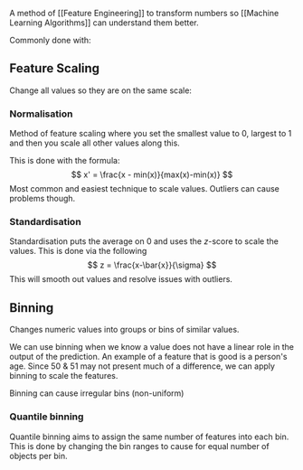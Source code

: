 A method of [[Feature Engineering]] to transform numbers so [[Machine Learning Algorithms]] can understand them better.

Commonly done with:

## Feature Scaling
Change all values so they are on the same scale:
### Normalisation
Method of feature scaling where you set the smallest value to 0, largest to 1 and then you scale all other values along this.

This is done with the formula:
$$
x' = \frac{x - min(x)}{max(x)-min(x)}
$$
Most common and easiest technique to scale values. Outliers can cause problems though.


### Standardisation
Standardisation puts the average on 0 and uses the $z$-score to scale the values. This is done via the following
$$
z = \frac{x-\bar{x}}{\sigma}
$$
This will smooth out values and resolve issues with outliers.

## Binning
Changes numeric values into groups or bins of similar values.

We can use binning when we know a value does not have a linear role in the output of the prediction. An example of a feature that is good is a person's age. Since 50 & 51 may not present much of a difference, we can apply binning to scale the features.

Binning can cause irregular bins (non-uniform)

### Quantile binning
Quantile binning aims to assign the same number of features into each bin. This is done by changing the bin ranges to cause for equal number of objects per bin.